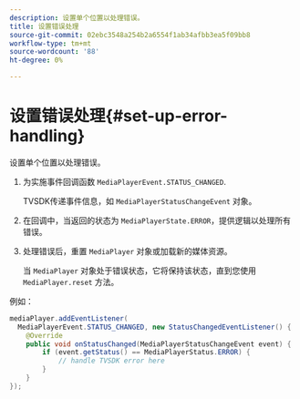 ```yaml
---
description: 设置单个位置以处理错误。
title: 设置错误处理
source-git-commit: 02ebc3548a254b2a6554f1ab34afbb3ea5f09bb8
workflow-type: tm+mt
source-wordcount: '88'
ht-degree: 0%

---
```


# 设置错误处理{#set-up-error-handling}

设置单个位置以处理错误。

1. 为实施事件回调函数 `MediaPlayerEvent.STATUS_CHANGED`.

   TVSDK传递事件信息，如 `MediaPlayerStatusChangeEvent` 对象。
1. 在回调中，当返回的状态为 `MediaPlayerState.ERROR`，提供逻辑以处理所有错误。
1. 处理错误后，重置 `MediaPlayer` 对象或加载新的媒体资源。

   当 `MediaPlayer` 对象处于错误状态，它将保持该状态，直到您使用 `MediaPlayer.reset` 方法。

<!--<a id="example_49FF225E92EA494AA06B2E5F26101F4C"></a>-->

例如：

```java
mediaPlayer.addEventListener( 
  MediaPlayerEvent.STATUS_CHANGED, new StatusChangedEventListener() { 
    @Override 
    public void onStatusChanged(MediaPlayerStatusChangeEvent event) { 
        if (event.getStatus() == MediaPlayerStatus.ERROR) { 
            // handle TVSDK error here 
        } 
    } 
});
```
